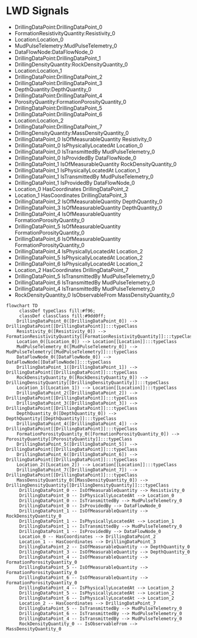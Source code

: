 # LWD Signals
- DrillingDataPoint:DrillingDataPoint_0
- FormationResistivityQuantity:Resistivity_0
- Location:Location_0
- MudPulseTelemetry:MudPulseTelemetry_0
- DataFlowNode:DataFlowNode_0
- DrillingDataPoint:DrillingDataPoint_1
- DrillingDensityQuantity:RockDensityQuantity_0
- Location:Location_1
- DrillingDataPoint:DrillingDataPoint_2
- DrillingDataPoint:DrillingDataPoint_3
- DepthQuantity:DepthQuantity_0
- DrillingDataPoint:DrillingDataPoint_4
- PorosityQuantity:FormationPorosityQuantity_0
- DrillingDataPoint:DrillingDataPoint_5
- DrillingDataPoint:DrillingDataPoint_6
- Location:Location_2
- DrillingDataPoint:DrillingDataPoint_7
- DrillingDensityQuantity:MassDensityQuantity_0
- DrillingDataPoint_0 IsOfMeasurableQuantity Resistivity_0
- DrillingDataPoint_0 IsPhysicallyLocatedAt Location_0
- DrillingDataPoint_0 IsTransmittedBy MudPulseTelemetry_0
- DrillingDataPoint_0 IsProvidedBy DataFlowNode_0
- DrillingDataPoint_1 IsOfMeasurableQuantity RockDensityQuantity_0
- DrillingDataPoint_1 IsPhysicallyLocatedAt Location_1
- DrillingDataPoint_1 IsTransmittedBy MudPulseTelemetry_0
- DrillingDataPoint_1 IsProvidedBy DataFlowNode_0
- Location_0 HasCoordinates DrillingDataPoint_2
- Location_1 HasCoordinates DrillingDataPoint_3
- DrillingDataPoint_2 IsOfMeasurableQuantity DepthQuantity_0
- DrillingDataPoint_3 IsOfMeasurableQuantity DepthQuantity_0
- DrillingDataPoint_4 IsOfMeasurableQuantity FormationPorosityQuantity_0
- DrillingDataPoint_5 IsOfMeasurableQuantity FormationPorosityQuantity_0
- DrillingDataPoint_6 IsOfMeasurableQuantity FormationPorosityQuantity_0
- DrillingDataPoint_4 IsPhysicallyLocatedAt Location_2
- DrillingDataPoint_5 IsPhysicallyLocatedAt Location_2
- DrillingDataPoint_6 IsPhysicallyLocatedAt Location_2
- Location_2 HasCoordinates DrillingDataPoint_7
- DrillingDataPoint_5 IsTransmittedBy MudPulseTelemetry_0
- DrillingDataPoint_6 IsTransmittedBy MudPulseTelemetry_0
- DrillingDataPoint_4 IsTransmittedBy MudPulseTelemetry_0
- RockDensityQuantity_0 IsObservableFrom MassDensityQuantity_0
```mermaid
flowchart TD
	 classDef typeClass fill:#f96;
	 classDef classClass fill:#9dd0ff;
	DrillingDataPoint_0([DrillingDataPoint_0]) --> DrillingDataPoint[[DrillingDataPoint]]:::typeClass
	Resistivity_0([Resistivity_0]) --> FormationResistivityQuantity[[FormationResistivityQuantity]]:::typeClass
	Location_0([Location_0]) --> Location[[Location]]:::typeClass
	MudPulseTelemetry_0([MudPulseTelemetry_0]) --> MudPulseTelemetry[[MudPulseTelemetry]]:::typeClass
	DataFlowNode_0([DataFlowNode_0]) --> DataFlowNode[[DataFlowNode]]:::typeClass
	DrillingDataPoint_1([DrillingDataPoint_1]) --> DrillingDataPoint[[DrillingDataPoint]]:::typeClass
	RockDensityQuantity_0([RockDensityQuantity_0]) --> DrillingDensityQuantity[[DrillingDensityQuantity]]:::typeClass
	Location_1([Location_1]) --> Location[[Location]]:::typeClass
	DrillingDataPoint_2([DrillingDataPoint_2]) --> DrillingDataPoint[[DrillingDataPoint]]:::typeClass
	DrillingDataPoint_3([DrillingDataPoint_3]) --> DrillingDataPoint[[DrillingDataPoint]]:::typeClass
	DepthQuantity_0([DepthQuantity_0]) --> DepthQuantity[[DepthQuantity]]:::typeClass
	DrillingDataPoint_4([DrillingDataPoint_4]) --> DrillingDataPoint[[DrillingDataPoint]]:::typeClass
	FormationPorosityQuantity_0([FormationPorosityQuantity_0]) --> PorosityQuantity[[PorosityQuantity]]:::typeClass
	DrillingDataPoint_5([DrillingDataPoint_5]) --> DrillingDataPoint[[DrillingDataPoint]]:::typeClass
	DrillingDataPoint_6([DrillingDataPoint_6]) --> DrillingDataPoint[[DrillingDataPoint]]:::typeClass
	Location_2([Location_2]) --> Location[[Location]]:::typeClass
	DrillingDataPoint_7([DrillingDataPoint_7]) --> DrillingDataPoint[[DrillingDataPoint]]:::typeClass
	MassDensityQuantity_0([MassDensityQuantity_0]) --> DrillingDensityQuantity[[DrillingDensityQuantity]]:::typeClass
	 DrillingDataPoint_0 -- IsOfMeasurableQuantity --> Resistivity_0 
	 DrillingDataPoint_0 -- IsPhysicallyLocatedAt --> Location_0 
	 DrillingDataPoint_0 -- IsTransmittedBy --> MudPulseTelemetry_0 
	 DrillingDataPoint_0 -- IsProvidedBy --> DataFlowNode_0 
	 DrillingDataPoint_1 -- IsOfMeasurableQuantity --> RockDensityQuantity_0 
	 DrillingDataPoint_1 -- IsPhysicallyLocatedAt --> Location_1 
	 DrillingDataPoint_1 -- IsTransmittedBy --> MudPulseTelemetry_0 
	 DrillingDataPoint_1 -- IsProvidedBy --> DataFlowNode_0 
	 Location_0 -- HasCoordinates --> DrillingDataPoint_2 
	 Location_1 -- HasCoordinates --> DrillingDataPoint_3 
	 DrillingDataPoint_2 -- IsOfMeasurableQuantity --> DepthQuantity_0 
	 DrillingDataPoint_3 -- IsOfMeasurableQuantity --> DepthQuantity_0 
	 DrillingDataPoint_4 -- IsOfMeasurableQuantity --> FormationPorosityQuantity_0 
	 DrillingDataPoint_5 -- IsOfMeasurableQuantity --> FormationPorosityQuantity_0 
	 DrillingDataPoint_6 -- IsOfMeasurableQuantity --> FormationPorosityQuantity_0 
	 DrillingDataPoint_4 -- IsPhysicallyLocatedAt --> Location_2 
	 DrillingDataPoint_5 -- IsPhysicallyLocatedAt --> Location_2 
	 DrillingDataPoint_6 -- IsPhysicallyLocatedAt --> Location_2 
	 Location_2 -- HasCoordinates --> DrillingDataPoint_7 
	 DrillingDataPoint_5 -- IsTransmittedBy --> MudPulseTelemetry_0 
	 DrillingDataPoint_6 -- IsTransmittedBy --> MudPulseTelemetry_0 
	 DrillingDataPoint_4 -- IsTransmittedBy --> MudPulseTelemetry_0 
	 RockDensityQuantity_0 -- IsObservableFrom --> MassDensityQuantity_0 
```
